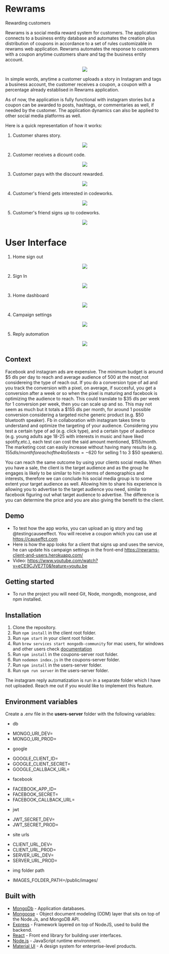 # Rewrams

Rewarding customers

Rewrams is a social media reward system for customers. The application connects to a business entity database
and automates the creation plus distribution of coupons in accordance to a set of rules customizable in rewrams web application.
Rewrams automates the response to customers with a coupon anytime customers share and tag the business entity account.

<p align="center">
  <img src="./visuals/rewrams.png">
</p>

In simple words, anytime a customer uploads a story in Instagram and tags a business account, the customer receives a coupon, a coupon with a percentage already establised in Rewrams application.

As of now, the application is fully functional with instagram stories but a coupon can be awarded to posts, hashtags, or commentaries as well, if needed by the customer. The application dynamics can also be applied to other social media platforms as well.

Here is a quick representation of how it works:

1. Customer shares story.
<p align="center">
  <img src="./visuals/1-customer-shares-story.jpg">
</p>

2. Customer receives a dicount code.
<p align="center">
  <img src="./visuals/2-customer-receives-code.png">
</p>

3. Customer pays with the discount rewarded.
<p align="center">
  <img src="./visuals/3-customerpays.png">
</p>

4. Customer's friend gets interested in codeworks.
<p align="center">
  <img src="./visuals/4-customers-friend-gets-interested.png">
</p>

5. Customer's friend signs up to codeworks.
<p align="center">
  <img src="./visuals/5-new-customer-signsup.png">
</p>

# User Interface

1. Home sign out
<p align="center">
  <img src="./visuals/homeSignedOut.png">
</p>

2. Sign In
<p align="center">
  <img src="./visuals/signIn.png">
</p>

3. Home dashboard
<p align="center">
  <img src="./visuals/homeDashboard.png">
</p>

4. Campaign settings
<p align="center">
  <img src="./visuals/campaignSettings.png">
</p>

5. Reply automation
<p align="center">
  <img src="./visuals/replyAutomation.png">
</p>

## Context

Facebook and instagram ads are expensive. The minimum budget is around $5 dls per day to reach and average audience of 500 at the most,not considereing the type of reach out. If you do a conversion type of ad and you track the conversion with a pixel,
on average, if succesful, you get a conversion after a week or so when the pixel is maturing and facebook is optimizing
the audience to reach. This could translate to $35 dls per week for 1 conversion per week, then you can scale up and so.
This may not seem as much but it totals a $155 dls per month, for around 1 possible conversion considering a targeted niche generic product (e.g. $50 bluetooth speaker).
Fb in collaboration with instagram takes time to understand and optimize the targeting of your audience. Considering you test a certain type of ad (e.g. click type), and a certain type of audience (e.g. young adults age 18-25 with interests in music and have liked spotify,etc.), each test can cost the said amount mentioned, $155/month. The marketing cost can easily increase without having many results (e.g. $155dls/month for each of the 4 to 5 tests = -$620 for selling 1 to 3 $50 speakers).

You can reach the same outcome by using your clients social media. When you have a sale, the client is the target audience
and as the group he engages is likely to be similar to him in terms of demographics and interests, therefore we can conclude
his social media group is to some extent your target audience as well. Allowing him to share his experience
is allowing you to advertise to the target audience you need, similar to facebook figuring out what target audience to advertise.
The difference is you can determine the price and you are also giving the benefit to the client.

## Demo

- To test how the app works, you can upload an ig story and tag @testingcauseeffect. You will receive a coupon which you can use at https://causeffct.com
- Here is how the app looks for a client that signs up and uses the service, he can update his campaign settings in the front-end https://rewrams-client-and-users.herokuapp.com/
- Video: https://www.youtube.com/watch?v=eCE9CJVE7T0&feature=youtu.be


## Getting started

- To run the project you will need Git, Node, mongodb, mongoose, and npm installed.

## Installation

1. Clone the repository.
2. Run `npm install` in the client root folder.
3. Run `npm start` in your client root folder.
4. Run `brew services start mongodb-community` for mac users, for windows and other users check [documentation](https://docs.mongodb.com/manual/tutorial/manage-mongodb-processes/)
5. Run `npm install` in the coupons-server root folder.
6. Run `nodemon index.js` in the coupons-server folder.
7. Run `npm install` in the users-server folder.
8. Run `npm run server` in the users-server folder.

The instagram reply automatization is run in a separate folder which I have not uploaded. Reach me out if you would like to implement this feature.

## Environment variables

Create a .env file in the **users-server** folder with the following variables:

- db

* MONGO_URI_DEV=
* MONGO_URI_PROD=

- google

* GOOGLE_CLIENT_ID=
* GOOGLE_CLIENT_SECRET=
* GOOGLE_CALLBACK_URL=

- facebook

* FACEBOOK_APP_ID=
* FACEBOOK_SECRET=
* FACEBOOK_CALLBACK_URL=

- jwt

* JWT_SECRET_DEV=
* JWT_SECRET_PROD=

- site urls

* CLIENT_URL_DEV=
* CLIENT_URL_PROD=
* SERVER_URL_DEV=
* SERVER_URL_PROD=

- img folder path

* IMAGES_FOLDER_PATH=/public/images/

## Built with

- [MongoDb](https://www.mongodb.com/) - Application databases.
- [Mongoose](https://mongoosejs.com/) - Object document modeling (ODM) layer that sits on top of the Node.Js, and MongoDB API.
- [Express](https://expressjs.com/) - Framework layered on top of NodeJS, used to build the backend.
- [React](https://reactjs.org/) - Front end library for building user interfaces.
- [Node.js](https://nodejs.org/) - JavaScript runtime environment.
- [Material UI](https://ant.design/) - A design system for enterprise-level products.
